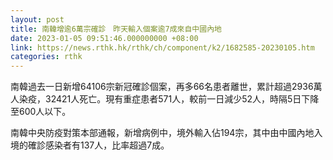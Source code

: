 ```yaml
---
layout: post
title: 南韓增逾6萬宗確診　昨天輸入個案逾7成來自中國內地
date: 2023-01-05 09:51:46.000000000 +08:00
link: https://news.rthk.hk/rthk/ch/component/k2/1682585-20230105.htm
categories: rthk
---
```


南韓過去一日新增64106宗新冠確診個案，再多66名患者離世，累計超過2936萬人染疫，32421人死亡。現有重症患者571人，較前一日減少52人，時隔5日下降至600人以下。

南韓中央防疫對策本部通報，新增病例中，境外輸入佔194宗，其中由中國內地入境的確診感染者有137人，比率超過7成。
